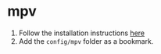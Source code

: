 # mpv

1. Follow the installation instructions [here](https://github.com/willswats/mpv-config)
2. Add the `config/mpv` folder as a bookmark.
